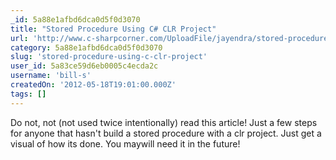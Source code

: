 ```yaml
---
_id: 5a88e1afbd6dca0d5f0d3070
title: "Stored Procedure Using C# CLR Project"
url: 'http://www.c-sharpcorner.com/UploadFile/jayendra/stored-procedure-using-C-Sharp-clr-project/'
category: 5a88e1afbd6dca0d5f0d3070
slug: 'stored-procedure-using-c-clr-project'
user_id: 5a83ce59d6eb0005c4ecda2c
username: 'bill-s'
createdOn: '2012-05-18T19:01:00.000Z'
tags: []
---
```


Do not, not (not used twice intentionally) read this article! Just a few steps for anyone that hasn't build a stored procedure with a clr project. Just get a visual of how its done. You maywill need it in the future!

